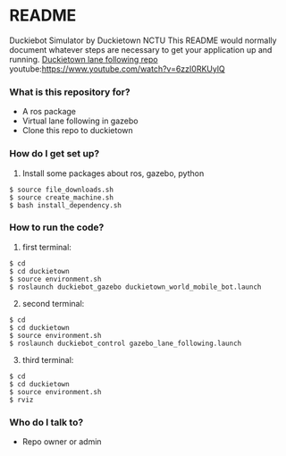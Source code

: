 # README #

Duckiebot Simulator by Duckietown NCTU
This README would normally document whatever steps are necessary to get your application up and running.
[Duckietown lane following repo](https://github.com/duckietown/Software)
youtube:https://www.youtube.com/watch?v=6zzI0RKUylQ
### What is this repository for? ###

* A ros package
* Virtual lane following in gazebo
* Clone this repo to duckietown 

### How do I get set up? ###

1. Install some packages about ros, gazebo, python
```
$ source file_downloads.sh
$ source create_machine.sh
$ bash install_dependency.sh
``` 
 
### How to run the code? ###

1. first terminal:
```
$ cd
$ cd duckietown
$ source environment.sh
$ roslaunch duckiebot_gazebo duckietown_world_mobile_bot.launch 
```
2. second terminal:
```
$ cd
$ cd duckietown
$ source environment.sh
$ roslaunch duckiebot_control gazebo_lane_following.launch
```
3. third terminal:
```
$ cd
$ cd duckietown
$ source environment.sh
$ rviz
```

### Who do I talk to? ###

* Repo owner or admin
